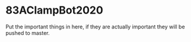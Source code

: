 # 83AClampBot2020

Put the important things in here, if they are actually important they will be pushed to master.
